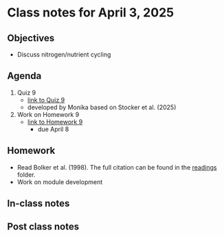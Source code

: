 # Class notes for April 3, 2025

## Objectives
- Discuss nitrogen/nutrient cycling

## Agenda
1. Quiz 9
	- [link to Quiz 9](../quizzes/quiz09.md)
	- developed by Monika based on Stocker et al. (2025)
2. Work on Homework 9
	- [link to Homework 9](../homeworks/homework09.md)
		- due April 8

## Homework
- Read Bolker et al. (1998). The full citation can be found in the [readings](../readings) folder.
- Work on module development

## In-class notes

## Post class notes

